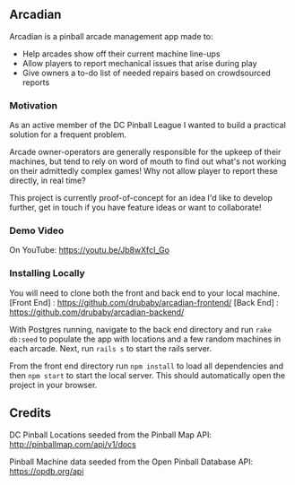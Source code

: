 ## Arcadian

Arcadian is a pinball arcade management app made to:

* Help arcades show off their current machine line-ups
* Allow players to report mechanical issues that arise during play
* Give owners a to-do list of needed repairs based on crowdsourced reports

### Motivation

As an active member of the DC Pinball League I wanted to build a practical solution for a frequent problem.

Arcade owner-operators are generally responsible for the upkeep of their machines, but tend to rely on word of mouth to find out what's not working on their admittedly complex games! Why not allow player to report these directly, in real time?

This project is currently proof-of-concept for an idea I'd like to develop further, get in touch if you have feature ideas or want to collaborate!

### Demo Video

On YouTube: https://youtu.be/Jb8wXfcI_Go

### Installing Locally

You will need to clone both the front and back end to your local machine.
[Front End] : https://github.com/drubaby/arcadian-frontend/
[Back End] : https://github.com/drubaby/arcadian-backend/

With Postgres running, navigate to the back end directory and run `rake db:seed` to populate the app with locations and a few random machines in each arcade. Next, run `rails s` to start the rails server.

From the front end directory run `npm install` to load all dependencies and then `npm start` to start the local server. This should automatically open the project in your browser.

## Credits

DC Pinball Locations seeded from the Pinball Map API: http://pinballmap.com/api/v1/docs

Pinball Machine data seeded from the Open Pinball Database API: https://opdb.org/api
